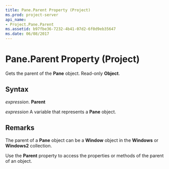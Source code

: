 ```yaml
---
title: Pane.Parent Property (Project)
ms.prod: project-server
api_name:
- Project.Pane.Parent
ms.assetid: b97fbe36-7232-4b41-07d2-6f0d9eb35647
ms.date: 06/08/2017
---
```



# Pane.Parent Property (Project)

Gets the parent of the **Pane** object. Read-only **Object**.


## Syntax

 _expression_. **Parent**

 _expression_ A variable that represents a **Pane** object.


## Remarks

The parent of a **Pane** object can be a **Window** object in the **Windows** or **Windows2** collection.

Use the **Parent** property to access the properties or methods of the parent of an object.


